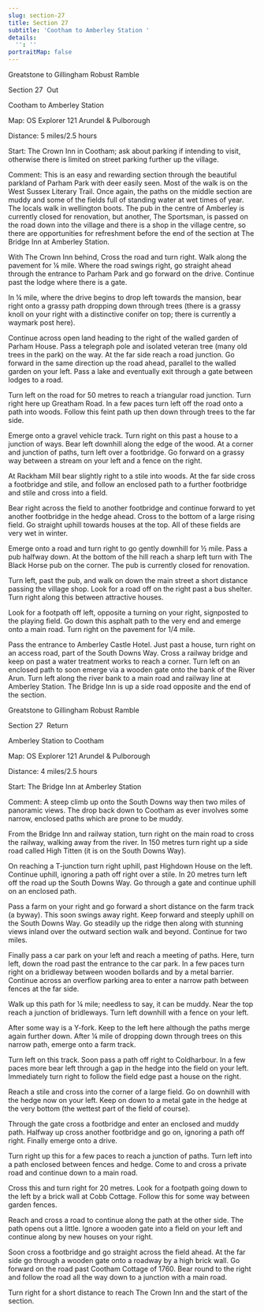 ```yaml
---
slug: section-27
title: Section 27
subtitle: 'Cootham to Amberley Station '
details:
  '': ''
portraitMap: false
---
```

Greatstone to Gillingham Robust Ramble

Section 27  Out

Cootham to Amberley Station

Map: OS Explorer 121 Arundel & Pulborough

Distance: 5 miles/2.5 hours

Start: The Crown Inn in Cootham; ask about parking if intending to visit, otherwise there is limited on street parking further up the village.

Comment: This is an easy and rewarding section through the beautiful parkland of Parham Park with deer easily seen. Most of the walk is on the West Sussex Literary Trail. Once again, the paths on the middle section are muddy and some of the fields full of standing water at wet times of year. The locals walk in wellington boots. The pub in the centre of Amberley is currently closed for renovation, but another, The Sportsman, is passed on the road down into the village and there is a shop in the village centre, so there are opportunities for refreshment before the end of the section at The Bridge Inn at Amberley Station.

With The Crown Inn behind, Cross the road and turn right. Walk along the pavement for ¼ mile. Where the road swings right, go straight ahead through the entrance to Parham Park and go forward on the drive. Continue past the lodge where there is a gate.

In ¼ mile, where the drive begins to drop left towards the mansion, bear right onto a grassy path dropping down through trees (there is a grassy knoll on your right with a distinctive conifer on top; there is currently a waymark post here).  

Continue across open land heading to the right of the walled garden of Parham House. Pass a telegraph pole and isolated veteran tree (many old trees in the park) on the way. At the far side reach a road junction. Go forward in the same direction up the road ahead, parallel to the walled garden on your left. Pass a lake and eventually exit through a gate between lodges to a road.

Turn left on the road for 50 metres to reach a triangular road junction. Turn right here up Greatham Road. In a few paces turn left off the road onto a path into woods. Follow this feint path up then down through trees to the far side.

Emerge onto a gravel vehicle track. Turn right on this past a house to a junction of ways. Bear left downhill along the edge of the wood. At a corner and junction of paths, turn left over a footbridge. Go forward on a grassy way between a stream on your left and a fence on the right.

At Rackham Mill bear slightly right to a stile into woods. At the far side cross a footbridge and stile, and follow an enclosed path to a further footbridge and stile and cross into a field.

Bear right across the field to another footbridge and continue forward to yet another footbridge in the hedge ahead. Cross to the bottom of a large rising field. Go straight uphill towards houses at the top. All of these fields are very wet in winter.

Emerge onto a road and turn right to go gently downhill for ½ mile. Pass a pub halfway down. At the bottom of the hill reach a sharp left turn with The Black Horse pub on the corner. The pub is currently closed for renovation.

Turn left, past the pub, and walk on down the main street a short distance passing the village shop. Look for a road off on the right past a bus shelter. Turn right along this between attractive houses.

Look for a footpath off left, opposite a turning on your right, signposted to the playing field. Go down this asphalt path to the very end and emerge onto a main road. Turn right on the pavement for 1/4 mile.

Pass the entrance to Amberley Castle Hotel. Just past a house, turn right on an access road, part of the South Downs Way. Cross a railway bridge and keep on past a water treatment works to reach a corner. Turn left on an enclosed path to soon emerge via a wooden gate onto the bank of the River Arun. Turn left along the river bank to a main road and railway line at Amberley Station. The Bridge Inn is up a side road opposite and the end of the section.

Greatstone to Gillingham Robust Ramble

Section 27  Return

Amberley Station to Cootham

Map: OS Explorer 121 Arundel & Pulborough

Distance: 4 miles/2.5 hours

Start: The Bridge Inn at Amberley Station

Comment: A steep climb up onto the South Downs way then two miles of panoramic views. The drop back down to Cootham as ever involves some narrow, enclosed paths which are prone to be muddy.

From the Bridge Inn and railway station, turn right on the main road to cross the railway, walking away from the river. In 150 metres turn right up a side road called High Titten (it is on the South Downs Way).

On reaching a T-junction turn right uphill, past Highdown House on the left. Continue uphill, ignoring a path off right over a stile. In 20 metres turn left off the road up the South Downs Way. Go through a gate and continue uphill on an enclosed path.

Pass a farm on your right and go forward a short distance on the farm track (a byway). This soon swings away right. Keep forward and steeply uphill on the South Downs Way. Go steadily up the ridge then along with stunning views inland over the outward section walk and beyond. Continue for two miles.

Finally pass a car park on your left and reach a meeting of paths. Here, turn left, down the road past the entrance to the car park. In a few paces turn right on a bridleway between wooden bollards and by a metal barrier. Continue across an overflow parking area to enter a narrow path between fences at the far side.

Walk up this path for ¼ mile; needless to say, it can be muddy. Near the top reach a junction of bridleways. Turn left downhill with a fence on your left.

After some way is a Y-fork. Keep to the left here although the paths merge again further down. After ¼ mile of dropping down through trees on this narrow path, emerge onto a farm track.

Turn left on this track. Soon pass a path off right to Coldharbour. In a few paces more bear left through a gap in the hedge into the field on your left. Immediately turn right to follow the field edge past a house on the right.

Reach a stile and cross into the corner of a large field. Go on downhill with the hedge now on your left. Keep on down to a metal gate in the hedge at the very bottom (the wettest part of the field of course).

Through the gate cross a footbridge and enter an enclosed and muddy path. Halfway up cross another footbridge and go on, ignoring a path off right. Finally emerge onto a drive.

Turn right up this for a few paces to reach a junction of paths. Turn left into a path enclosed between fences and hedge. Come to and cross a private road and continue down to a main road.

Cross this and turn right for 20 metres. Look for a footpath going down to the left by a brick wall at Cobb Cottage. Follow this for some way between garden fences.

Reach and cross a road to continue along the path at the other side. The path opens out a little. Ignore a wooden gate into a field on your left and continue along by new houses on your right.

Soon cross a footbridge and go straight across the field ahead. At the far side go through a wooden gate onto a roadway by a high brick wall. Go forward on the road past Cootham Cottage of 1760. Bear round to the right and follow the road all the way down to a junction with a main road.

Turn right for a short distance to reach The Crown Inn and the start of the section.
